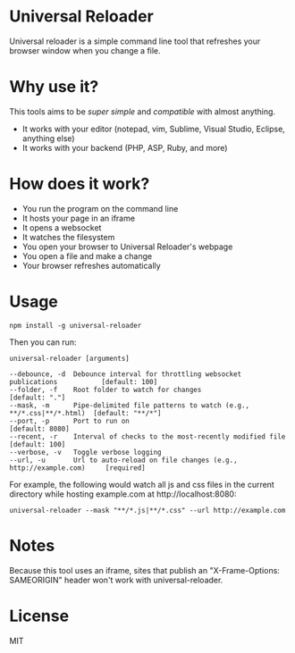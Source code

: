 Universal Reloader
==================

Universal reloader is a simple command line tool that refreshes your browser window when you change a file.

Why use it?
===========

This tools aims to be *super simple* and *compatible* with almost anything.

* It works with your editor (notepad, vim, Sublime, Visual Studio, Eclipse, anything else)
* It works with your backend (PHP, ASP, Ruby, and more)

How does it work?
=================

* You run the program on the command line
* It hosts your page in an iframe
* It opens a websocket
* It watches the filesystem
* You open your browser to Universal Reloader's webpage
* You open a file and make a change
* Your browser refreshes automatically

Usage
=====

    npm install -g universal-reloader
    
Then you can run:

    universal-reloader [arguments]

    --debounce, -d  Debounce interval for throttling websocket publications           [default: 100]
    --folder, -f    Root folder to watch for changes                                  [default: "."]
    --mask, -m      Pipe-delimited file patterns to watch (e.g., **/*.css|**/*.html)  [default: "**/*"]
    --port, -p      Port to run on                                                    [default: 8080]
    --recent, -r    Interval of checks to the most-recently modified file             [default: 100]
    --verbose, -v   Toggle verbose logging
    --url, -u       Url to auto-reload on file changes (e.g., http://example.com)     [required]

For example, the following would watch all js and css files in the current directory while hosting example.com at http://localhost:8080:

    universal-reloader --mask "**/*.js|**/*.css" --url http://example.com

Notes
=====

Because this tool uses an iframe, sites that publish an "X-Frame-Options: SAMEORIGIN" header won't work with universal-reloader.

License
=======

MIT
